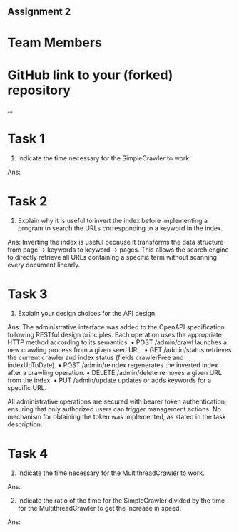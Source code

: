 Assignment 2
------------

# Team Members

# GitHub link to your (forked) repository

...

# Task 1

1. Indicate the time necessary for the SimpleCrawler to work.

Ans:



# Task 2

1. Explain why it is useful to invert the index before implementing  a program to search the URLs corresponding to a keyword in the index.

Ans: Inverting the index is useful because it transforms the data structure from page → keywords to keyword → pages. 
This allows the search engine to directly retrieve all URLs containing a specific term without scanning every document linearly.

# Task 3

1. Explain your design choices for the API design.

Ans:
The administrative interface was added to the OpenAPI specification following RESTful design principles.
Each operation uses the appropriate HTTP method according to its semantics:
•	POST /admin/crawl launches a new crawling process from a given seed URL.
•	GET /admin/status retrieves the current crawler and index status (fields crawlerFree and indexUpToDate).
•	POST /admin/reindex regenerates the inverted index after a crawling operation.
•	DELETE /admin/delete removes a given URL from the index.
•	PUT /admin/update updates or adds keywords for a specific URL.

All administrative operations are secured with bearer token authentication, ensuring that only authorized users can trigger management actions.
No mechanism for obtaining the token was implemented, as stated in the task description.

# Task 4

1.  Indicate the time necessary for the MultithreadCrawler to work.

Ans:

2. Indicate the ratio of the time for the SimpleCrawler divided by the time for the MultithreadCrawler to get the increase in speed.

Ans:


